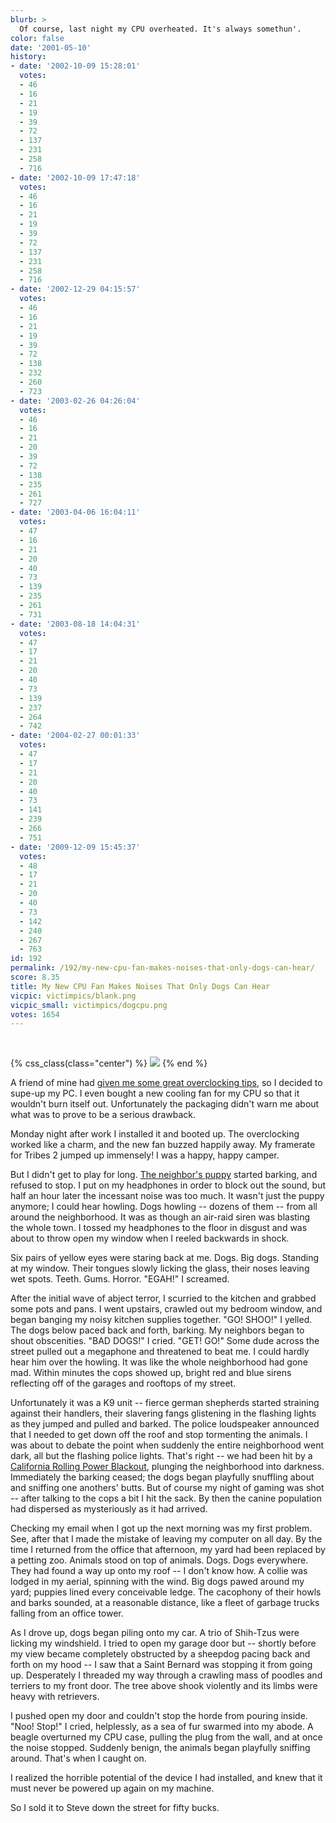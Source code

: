 ```yaml
---
blurb: >
  Of course, last night my CPU overheated. It's always somethun'.
color: false
date: '2001-05-10'
history:
- date: '2002-10-09 15:28:01'
  votes:
  - 46
  - 16
  - 21
  - 19
  - 39
  - 72
  - 137
  - 231
  - 258
  - 716
- date: '2002-10-09 17:47:18'
  votes:
  - 46
  - 16
  - 21
  - 19
  - 39
  - 72
  - 137
  - 231
  - 258
  - 716
- date: '2002-12-29 04:15:57'
  votes:
  - 46
  - 16
  - 21
  - 19
  - 39
  - 72
  - 138
  - 232
  - 260
  - 723
- date: '2003-02-26 04:26:04'
  votes:
  - 46
  - 16
  - 21
  - 20
  - 39
  - 72
  - 138
  - 235
  - 261
  - 727
- date: '2003-04-06 16:04:11'
  votes:
  - 47
  - 16
  - 21
  - 20
  - 40
  - 73
  - 139
  - 235
  - 261
  - 731
- date: '2003-08-18 14:04:31'
  votes:
  - 47
  - 17
  - 21
  - 20
  - 40
  - 73
  - 139
  - 237
  - 264
  - 742
- date: '2004-02-27 00:01:33'
  votes:
  - 47
  - 17
  - 21
  - 20
  - 40
  - 73
  - 141
  - 239
  - 266
  - 751
- date: '2009-12-09 15:45:37'
  votes:
  - 48
  - 17
  - 21
  - 20
  - 40
  - 73
  - 142
  - 240
  - 267
  - 763
id: 192
permalink: /192/my-new-cpu-fan-makes-noises-that-only-dogs-can-hear/
score: 8.35
title: My New CPU Fan Makes Noises That Only Dogs Can Hear
vicpic: victimpics/blank.png
vicpic_small: victimpics/dogcpu.png
votes: 1654
---
```


&nbsp;

{% css_class(class="center") %}
![](/img/victimpics/dogcpubig.png)
{% end %}

A friend of mine had [given me some great overclocking
tips](@/victim/34.md), so I decided to supe-up my PC. I even bought a
new cooling fan for my CPU so that it wouldn't burn itself out.
Unfortunately the packaging didn't warn me about what was to prove to be
a serious drawback.

Monday night after work I installed it and booted up. The overclocking
worked like a charm, and the new fan buzzed happily away. My framerate
for Tribes 2 jumped up immensely! I was a happy, happy camper.

But I didn't get to play for long. [The neighbor's
puppy](@/victim/82.md) started barking, and refused to stop. I put on
my headphones in order to block out the sound, but half an hour later
the incessant noise was too much. It wasn't just the puppy anymore; I
could hear howling. Dogs howling -- dozens of them -- from all around
the neighborhood. It was as though an air-raid siren was blasting the
whole town. I tossed my headphones to the floor in disgust and was about
to throw open my window when I reeled backwards in shock.

Six pairs of yellow eyes were staring back at me. Dogs. Big dogs.
Standing at my window. Their tongues slowly licking the glass, their
noses leaving wet spots. Teeth. Gums. Horror. "EGAH!" I screamed.

After the initial wave of abject terror, I scurried to the kitchen and
grabbed some pots and pans. I went upstairs, crawled out my bedroom
window, and began banging my noisy kitchen supplies together. "GO!
SHOO!" I yelled. The dogs below paced back and forth, barking. My
neighbors began to shout obscenities. "BAD DOGS!" I cried. "GET! GO!"
Some dude across the street pulled out a megaphone and threatened to
beat me. I could hardly hear him over the howling. It was like the whole
neighborhood had gone mad. Within minutes the cops showed up, bright red
and blue sirens reflecting off of the garages and rooftops of my street.

Unfortunately it was a K9 unit -- fierce german shepherds started
straining against their handlers, their slavering fangs glistening in
the flashing lights as they jumped and pulled and barked. The police
loudspeaker announced that I needed to get down off the roof and stop
tormenting the animals. I was about to debate the point when suddenly
the entire neighborhood went dark, all but the flashing police lights.
That's right -- we had been hit by a [California Rolling Power
Blackout](@/victim/99.md), plunging the neighborhood into darkness.
Immediately the barking ceased; the dogs began playfully snuffling about
and sniffing one anothers' butts. But of course my night of gaming was
shot -- after talking to the cops a bit I hit the sack. By then the
canine population had dispersed as mysteriously as it had arrived.

Checking my email when I got up the next morning was my first problem.
See, after that I made the mistake of leaving my computer on all day. By
the time I returned from the office that afternoon, my yard had been
replaced by a petting zoo. Animals stood on top of animals. Dogs. Dogs
everywhere. They had found a way up onto my roof -- I don't know how. A
collie was lodged in my aerial, spinning with the wind. Big dogs pawed
around my yard; puppies lined every conceivable ledge. The cacophony of
their howls and barks sounded, at a reasonable distance, like a fleet of
garbage trucks falling from an office tower.

As I drove up, dogs began piling onto my car. A trio of Shih-Tzus were
licking my windshield. I tried to open my garage door but -- shortly
before my view became completely obstructed by a sheepdog pacing back
and forth on my hood -- I saw that a Saint Bernard was stopping it from
going up. Desperately I threaded my way through a crawling mass of
poodles and terriers to my front door. The tree above shook violently
and its limbs were heavy with retrievers.

I pushed open my door and couldn't stop the horde from pouring inside.
"Noo! Stop!" I cried, helplessly, as a sea of fur swarmed into my abode.
A beagle overturned my CPU case, pulling the plug from the wall, and at
once the noise stopped. Suddenly benign, the animals began playfully
sniffing around. That's when I caught on.

I realized the horrible potential of the device I had installed, and
knew that it must never be powered up again on my machine.

So I sold it to Steve down the street for fifty bucks.
